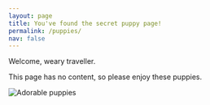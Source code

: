 ```yaml
---
layout: page
title: You've found the secret puppy page!
permalink: /puppies/
nav: false
---
```


Welcome, weary traveller. 

This page has no content, so please enjoy these puppies.

![Adorable puppies](/blog/images/puppy.jpg)